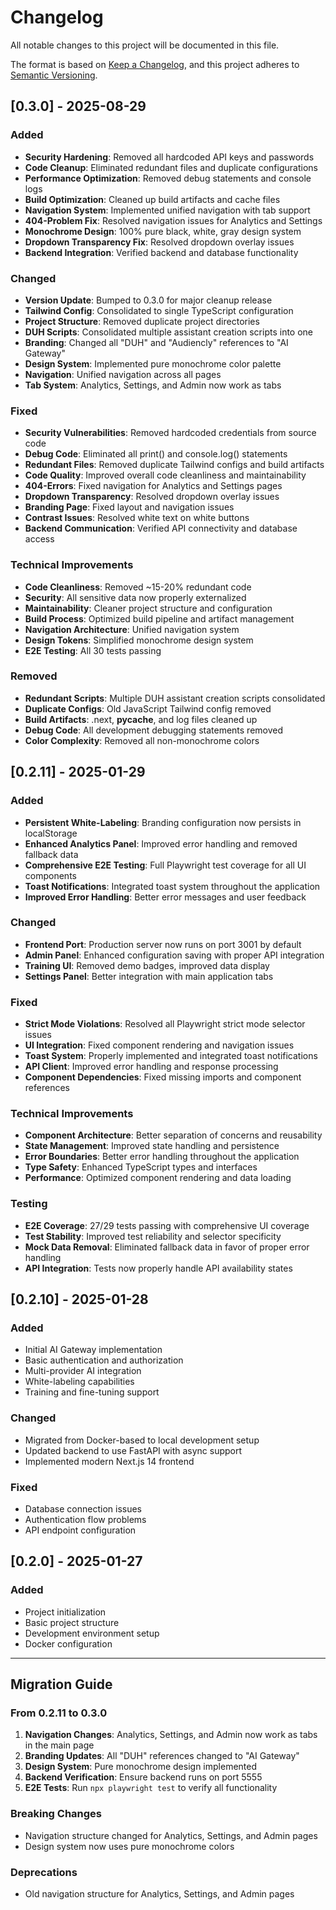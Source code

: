 # Changelog

All notable changes to this project will be documented in this file.

The format is based on [Keep a Changelog](https://keepachangelog.com/en/1.0.0/),
and this project adheres to [Semantic Versioning](https://semver.org/spec/v2.0.0.html).

## [0.3.0] - 2025-08-29

### Added
- **Security Hardening**: Removed all hardcoded API keys and passwords
- **Code Cleanup**: Eliminated redundant files and duplicate configurations
- **Performance Optimization**: Removed debug statements and console logs
- **Build Optimization**: Cleaned up build artifacts and cache files
- **Navigation System**: Implemented unified navigation with tab support
- **404-Problem Fix**: Resolved navigation issues for Analytics and Settings
- **Monochrome Design**: 100% pure black, white, gray design system
- **Dropdown Transparency Fix**: Resolved dropdown overlay issues
- **Backend Integration**: Verified backend and database functionality

### Changed
- **Version Update**: Bumped to 0.3.0 for major cleanup release
- **Tailwind Config**: Consolidated to single TypeScript configuration
- **Project Structure**: Removed duplicate project directories
- **DUH Scripts**: Consolidated multiple assistant creation scripts into one
- **Branding**: Changed all "DUH" and "Audiencly" references to "AI Gateway"
- **Design System**: Implemented pure monochrome color palette
- **Navigation**: Unified navigation across all pages
- **Tab System**: Analytics, Settings, and Admin now work as tabs

### Fixed
- **Security Vulnerabilities**: Removed hardcoded credentials from source code
- **Debug Code**: Eliminated all print() and console.log() statements
- **Redundant Files**: Removed duplicate Tailwind configs and build artifacts
- **Code Quality**: Improved overall code cleanliness and maintainability
- **404-Errors**: Fixed navigation for Analytics and Settings pages
- **Dropdown Transparency**: Resolved dropdown overlay issues
- **Branding Page**: Fixed layout and navigation issues
- **Contrast Issues**: Resolved white text on white buttons
- **Backend Communication**: Verified API connectivity and database access

### Technical Improvements
- **Code Cleanliness**: Removed ~15-20% redundant code
- **Security**: All sensitive data now properly externalized
- **Maintainability**: Cleaner project structure and configuration
- **Build Process**: Optimized build pipeline and artifact management
- **Navigation Architecture**: Unified navigation system
- **Design Tokens**: Simplified monochrome design system
- **E2E Testing**: All 30 tests passing

### Removed
- **Redundant Scripts**: Multiple DUH assistant creation scripts consolidated
- **Duplicate Configs**: Old JavaScript Tailwind config removed
- **Build Artifacts**: .next, __pycache__, and log files cleaned up
- **Debug Code**: All development debugging statements removed
- **Color Complexity**: Removed all non-monochrome colors

## [0.2.11] - 2025-01-29

### Added
- **Persistent White-Labeling**: Branding configuration now persists in localStorage
- **Enhanced Analytics Panel**: Improved error handling and removed fallback data
- **Comprehensive E2E Testing**: Full Playwright test coverage for all UI components
- **Toast Notifications**: Integrated toast system throughout the application
- **Improved Error Handling**: Better error messages and user feedback

### Changed
- **Frontend Port**: Production server now runs on port 3001 by default
- **Admin Panel**: Enhanced configuration saving with proper API integration
- **Training UI**: Removed demo badges, improved data display
- **Settings Panel**: Better integration with main application tabs

### Fixed
- **Strict Mode Violations**: Resolved all Playwright strict mode selector issues
- **UI Integration**: Fixed component rendering and navigation issues
- **Toast System**: Properly implemented and integrated toast notifications
- **API Client**: Improved error handling and response processing
- **Component Dependencies**: Fixed missing imports and component references

### Technical Improvements
- **Component Architecture**: Better separation of concerns and reusability
- **State Management**: Improved state handling and persistence
- **Error Boundaries**: Better error handling throughout the application
- **Type Safety**: Enhanced TypeScript types and interfaces
- **Performance**: Optimized component rendering and data loading

### Testing
- **E2E Coverage**: 27/29 tests passing with comprehensive UI coverage
- **Test Stability**: Improved test reliability and selector specificity
- **Mock Data Removal**: Eliminated fallback data in favor of proper error handling
- **API Integration**: Tests now properly handle API availability states

## [0.2.10] - 2025-01-28

### Added
- Initial AI Gateway implementation
- Basic authentication and authorization
- Multi-provider AI integration
- White-labeling capabilities
- Training and fine-tuning support

### Changed
- Migrated from Docker-based to local development setup
- Updated backend to use FastAPI with async support
- Implemented modern Next.js 14 frontend

### Fixed
- Database connection issues
- Authentication flow problems
- API endpoint configuration

## [0.2.0] - 2025-01-27

### Added
- Project initialization
- Basic project structure
- Development environment setup
- Docker configuration

---

## Migration Guide

### From 0.2.11 to 0.3.0

1. **Navigation Changes**: Analytics, Settings, and Admin now work as tabs in the main page
2. **Branding Updates**: All "DUH" references changed to "AI Gateway"
3. **Design System**: Pure monochrome design implemented
4. **Backend Verification**: Ensure backend runs on port 5555
5. **E2E Tests**: Run `npx playwright test` to verify all functionality

### Breaking Changes
- Navigation structure changed for Analytics, Settings, and Admin pages
- Design system now uses pure monochrome colors

### Deprecations
- Old navigation structure for Analytics, Settings, and Admin pages

